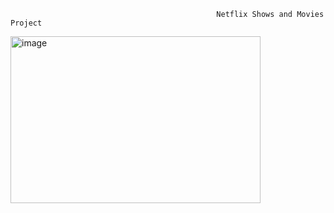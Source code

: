                                                   Netflix Shows and Movies Project     
<img width="400" height="267" alt="image" src="https://github.com/user-attachments/assets/e7127ac1-277c-4ee5-927f-523eab74ab63" />

